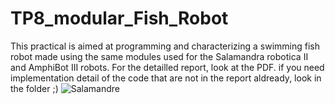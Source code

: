 # TP8_modular_Fish_Robot
This practical is aimed at programming and characterizing a swimming fish robot made using the same modules used for the Salamandra robotica II and AmphiBot III robots.
For the detailled report, look at the PDF. if you need implementation detail of the code that are not in the report aldready, look in the folder ;)
![Salamandre](https://github.com/user-attachments/assets/abe2cced-acb2-4675-8c96-7404755dabae)

